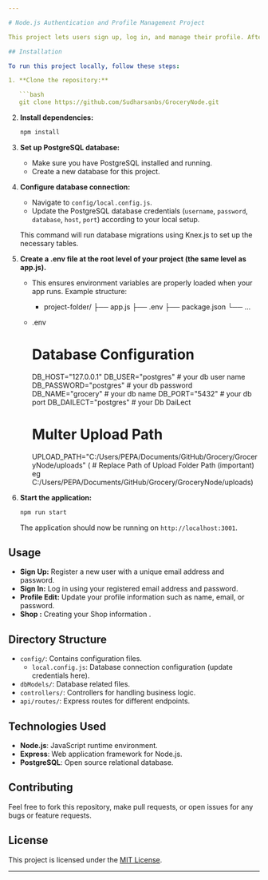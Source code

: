 ```yaml
---

# Node.js Authentication and Profile Management Project

This project lets users sign up, log in, and manage their profile. After logging in, users can register their grocery shop by filling in shop details. The backend is built with Node.js and PostgreSQL,

## Installation

To run this project locally, follow these steps:

1. **Clone the repository:**

   ```bash
   git clone https://github.com/Sudharsanbs/GroceryNode.git
   ```

2. **Install dependencies:**

   ```bash
   npm install
   ```

3. **Set up PostgreSQL database:**

   - Make sure you have PostgreSQL installed and running.
   - Create a new database for this project.

4. **Configure database connection:**

   - Navigate to `config/local.config.js`.
   - Update the PostgreSQL database credentials (`username`, `password`, `database`, `host`, `port`) according to your local setup.

   This command will run database migrations using Knex.js to set up the necessary tables.

5. **Create a .env file at the root level of your project (the same level as app.js).**

   - This ensures environment variables are properly loaded when your app runs. Example structure:

       - project-folder/
         ├── app.js
         ├── .env
         ├── package.json
         └── ...
    - .env 
      # Database Configuration
        DB_HOST="127.0.0.1" 
        DB_USER="postgres" # your db user name
        DB_PASSWORD="postgres" # your db password
        DB_NAME="grocery" # your db name
        DB_PORT="5432" # your db port 
        DB_DAILECT="postgres" # your Db DaiLect

      # Multer Upload Path
        UPLOAD_PATH="C:/Users/PEPA/Documents/GitHub/Grocery/GroceryNode/uploads" ( # Replace Path of Upload Folder Path (important) eg C:/Users/PEPA/Documents/GitHub/Grocery/GroceryNode/uploads)

6. **Start the application:**

   ```bash
   npm run start
   ```

   The application should now be running on `http://localhost:3001`.

## Usage

- **Sign Up:** Register a new user with a unique email address and password.
- **Sign In:** Log in using your registered email address and password.
- **Profile Edit:** Update your profile information such as name, email, or password.
- **Shop :** Creating  your Shop information .


## Directory Structure

- `config/`: Contains configuration files.
  - `local.config.js`: Database connection configuration (update credentials here).
- `dbModels/`: Database related files.
- `controllers/`: Controllers for handling business logic.
- `api/routes/`: Express routes for different endpoints.


## Technologies Used

- **Node.js**: JavaScript runtime environment.
- **Express**: Web application framework for Node.js.
- **PostgreSQL**: Open source relational database.

## Contributing

Feel free to fork this repository, make pull requests, or open issues for any bugs or feature requests.

## License

This project is licensed under the [MIT License](LICENSE).



---
```

